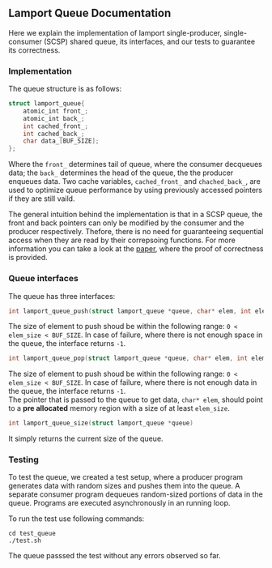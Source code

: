 ## Lamport Queue Documentation
Here we explain the implementation of lamport single-producer, single-consumer (SCSP) shared queue, its interfaces, and our tests to guarantee its correctness. 

### Implementation
The queue structure is as follows:
```C
struct lamport_queue{
    atomic_int front_;
    atomic_int back_;
    int cached_front_;
    int cached_back_;
    char data_[BUF_SIZE];
};
```
Where the `front_` determines tail of queue, where the consumer decqueues data; the `back_` determines the head of the queue, the the producer enqueues data.
Two cache variables, `cached_front_` and `chached_back_`, are used to optimize queue performance by using previously accessed pointers if they are still vaild.

The general intuition behind the implementation is that in a SCSP queue, the front and back pointers can only be modified by the consumer and the producer respectively. Thefore, there is no need for guaranteeing sequential access when they are read by their correpsoing functions. For more information you can take a look at the [paper](https://hal.inria.fr/hal-00911893/document), where the proof of correctness is provided. 

### Queue interfaces
The queue has three interfaces:
```C
int lamport_queue_push(struct lamport_queue *queue, char* elem, int elem_size)
```
The size of element to push shoud be within the following range: `0 < elem_size < BUF_SIZE`.
In case of failure, where there is not enough space in the queue, the interface returns `-1`.

```C
int lamport_queue_pop(struct lamport_queue *queue, char* elem, int elem_size)
```
The size of element to push shoud be within the following range: `0 < elem_size < BUF_SIZE`.
In case of failure, where there is not enough data in the queue, the interface returns `-1`.  
The pointer that is passed to the queue to get data, `char* elem`, should point to a **pre allocated** memory region with a size of at least `elem_size`.

```C
int lamport_queue_size(struct lamport_queue *queue)
```
It simply returns the current size of the queue.

### Testing
To test the queue, we created a test setup, where a producer program generates data with random sizes and pushes them into the queue. A separate consumer program dequeues random-sized portions of data in the queue. Programs are executed asynchronously in an running loop.

To run the test use following commands:
```
cd test_queue
./test.sh
```
The queue passsed the test without any errors observed so far.







